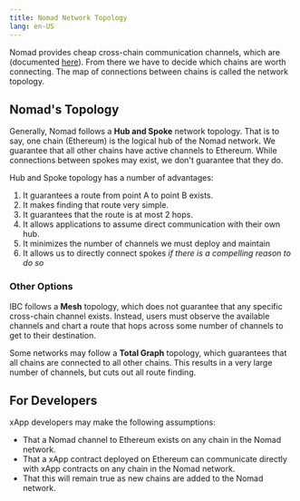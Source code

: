 ```yaml
---
title: Nomad Network Topology
lang: en-US
---
```


Nomad provides cheap cross-chain communication channels, which are (documented
[here](./architecture.md)). From there we have to decide which
chains are worth connecting. The map of connections between chains is called
the network topology.

## Nomad's Topology

Generally, Nomad follows a **Hub and Spoke** network topology. That is to say,
one chain (Ethereum) is the logical hub of the Nomad network. We guarantee that
all other chains have active channels to Ethereum. While connections between
spokes may exist, we don't guarantee that they do.

Hub and Spoke topology has a number of advantages:

1. It guarantees a route from point A to point B exists.
1. It makes finding that route very simple.
1. It guarantees that the route is at most 2 hops.
1. It allows applications to assume direct communication with their own hub.
1. It minimizes the number of channels we must deploy and maintain
1. It allows us to directly connect spokes _if there is a compelling reason to
   do so_

### Other Options

IBC follows a **Mesh** topology, which does not guarantee that any specific
cross-chain channel exists. Instead, users must observe the available channels
and chart a route that hops across some number of channels to get to their
destination.

Some networks may follow a **Total Graph** topology, which guarantees that all
chains are connected to all other chains. This results in a very large number
of channels, but cuts out all route finding.

## For Developers

xApp developers may make the following assumptions:

- That a Nomad channel to Ethereum exists on any chain in the Nomad network.
- That a xApp contract deployed on Ethereum can communicate directly with xApp
  contracts on any chain in the Nomad network.
- That this will remain true as new chains are added to the Nomad network.

